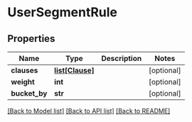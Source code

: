 # UserSegmentRule

## Properties
Name | Type | Description | Notes
------------ | ------------- | ------------- | -------------
**clauses** | [**list[Clause]**](Clause.md) |  | [optional] 
**weight** | **int** |  | [optional] 
**bucket_by** | **str** |  | [optional] 

[[Back to Model list]](../README.md#documentation-for-models) [[Back to API list]](../README.md#documentation-for-api-endpoints) [[Back to README]](../README.md)


